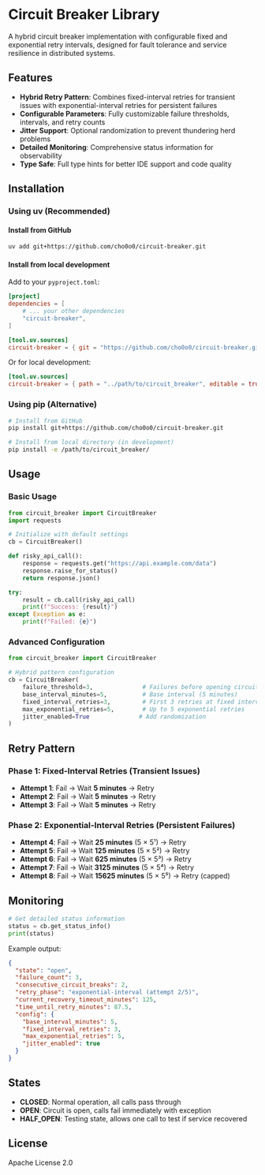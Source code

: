 # Circuit Breaker Library

A hybrid circuit breaker implementation with configurable fixed and exponential retry intervals, designed for fault tolerance and service resilience in distributed systems.

## Features

- **Hybrid Retry Pattern**: Combines fixed-interval retries for transient issues with exponential-interval retries for persistent failures
- **Configurable Parameters**: Fully customizable failure thresholds, intervals, and retry counts
- **Jitter Support**: Optional randomization to prevent thundering herd problems
- **Detailed Monitoring**: Comprehensive status information for observability
- **Type Safe**: Full type hints for better IDE support and code quality

## Installation

### Using uv (Recommended)

#### Install from GitHub

```bash
uv add git+https://github.com/cho0o0/circuit-breaker.git
```

#### Install from local development

Add to your `pyproject.toml`:

```toml
[project]
dependencies = [
    # ... your other dependencies
    "circuit-breaker",
]

[tool.uv.sources]
circuit-breaker = { git = "https://github.com/cho0o0/circuit-breaker.git" }
```

Or for local development:

```toml
[tool.uv.sources]
circuit-breaker = { path = "../path/to/circuit_breaker", editable = true }
```

### Using pip (Alternative)

```bash
# Install from GitHub
pip install git+https://github.com/cho0o0/circuit-breaker.git

# Install from local directory (in development)
pip install -e /path/to/circuit_breaker/
```

## Usage

### Basic Usage

```python
from circuit_breaker import CircuitBreaker
import requests

# Initialize with default settings
cb = CircuitBreaker()

def risky_api_call():
    response = requests.get("https://api.example.com/data")
    response.raise_for_status()
    return response.json()

try:
    result = cb.call(risky_api_call)
    print(f"Success: {result}")
except Exception as e:
    print(f"Failed: {e}")
```

### Advanced Configuration

```python
from circuit_breaker import CircuitBreaker

# Hybrid pattern configuration
cb = CircuitBreaker(
    failure_threshold=3,              # Failures before opening circuit
    base_interval_minutes=5,          # Base interval (5 minutes)
    fixed_interval_retries=3,         # First 3 retries at fixed intervals
    max_exponential_retries=5,        # Up to 5 exponential retries
    jitter_enabled=True              # Add randomization
)
```

## Retry Pattern

### Phase 1: Fixed-Interval Retries (Transient Issues)
- **Attempt 1**: Fail → Wait **5 minutes** → Retry
- **Attempt 2**: Fail → Wait **5 minutes** → Retry
- **Attempt 3**: Fail → Wait **5 minutes** → Retry

### Phase 2: Exponential-Interval Retries (Persistent Failures)
- **Attempt 4**: Fail → Wait **25 minutes** (5 × 5¹) → Retry
- **Attempt 5**: Fail → Wait **125 minutes** (5 × 5²) → Retry
- **Attempt 6**: Fail → Wait **625 minutes** (5 × 5³) → Retry
- **Attempt 7**: Fail → Wait **3125 minutes** (5 × 5⁴) → Retry
- **Attempt 8**: Fail → Wait **15625 minutes** (5 × 5⁵) → Retry (capped)

## Monitoring

```python
# Get detailed status information
status = cb.get_status_info()
print(status)
```

Example output:
```json
{
  "state": "open",
  "failure_count": 3,
  "consecutive_circuit_breaks": 2,
  "retry_phase": "exponential-interval (attempt 2/5)",
  "current_recovery_timeout_minutes": 125,
  "time_until_retry_minutes": 87.5,
  "config": {
    "base_interval_minutes": 5,
    "fixed_interval_retries": 3,
    "max_exponential_retries": 5,
    "jitter_enabled": true
  }
}
```

## States

- **CLOSED**: Normal operation, all calls pass through
- **OPEN**: Circuit is open, calls fail immediately with exception
- **HALF_OPEN**: Testing state, allows one call to test if service recovered

## License

Apache License 2.0